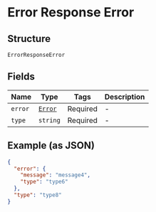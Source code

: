 
# Error Response Error

## Structure

`ErrorResponseError`

## Fields

| Name | Type | Tags | Description |
|  --- | --- | --- | --- |
| `error` | [`Error`](../../doc/models/error.md) | Required | - |
| `type` | `string` | Required | - |

## Example (as JSON)

```json
{
  "error": {
    "message": "message4",
    "type": "type6"
  },
  "type": "type8"
}
```

